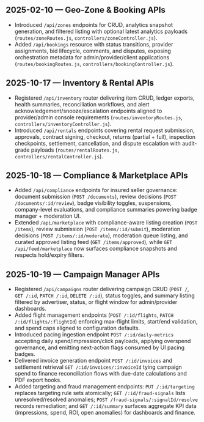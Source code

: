 ## 2025-02-10 — Geo-Zone & Booking APIs
- Introduced `/api/zones` endpoints for CRUD, analytics snapshot generation, and filtered listing with optional latest analytics payloads (`routes/zoneRoutes.js`, `controllers/zoneController.js`).
- Added `/api/bookings` resource with status transitions, provider assignments, bid lifecycle, comments, and disputes, exposing orchestration metadata for admin/provider/client applications (`routes/bookingRoutes.js`, `controllers/bookingController.js`).

## 2025-10-17 — Inventory & Rental APIs
- Registered `/api/inventory` router delivering item CRUD, ledger exports, health summaries, reconciliation workflows, and alert acknowledgement/snooze/escalation endpoints aligned to provider/admin console requirements (`routes/inventoryRoutes.js`, `controllers/inventoryController.js`).
- Introduced `/api/rentals` endpoints covering rental request submission, approvals, contract signing, checkout, returns (partial + full), inspection checkpoints, settlement, cancellation, and dispute escalation with audit-grade payloads (`routes/rentalRoutes.js`, `controllers/rentalController.js`).

## 2025-10-18 — Compliance & Marketplace APIs
- Added `/api/compliance` endpoints for insured seller governance: document submission (`POST /documents`), review decisions (`POST /documents/:id/review`), badge visibility toggles, suspensions, company-level evaluations, and compliance summaries powering badge manager + moderation UI.
- Extended `/api/marketplace` with compliance-aware listing creation (`POST /items`), review submission (`POST /items/:id/submit`), moderation decisions (`POST /items/:id/moderate`), moderation queue listing, and curated approved listing feed (`GET /items/approved`), while `GET /api/feed/marketplace` now surfaces compliance snapshots and respects hold/expiry filters.

## 2025-10-19 — Campaign Manager APIs
- Registered `/api/campaigns` router delivering campaign CRUD (`POST /`, `GET /:id`, `PATCH /:id`, `DELETE /:id`), status toggles, and summary listing filtered by advertiser, status, or flight window for admin/provider dashboards.
- Added flight management endpoints (`POST /:id/flights`, `PATCH /:id/flights/:flightId`) enforcing max-flight limits, start/end validation, and spend caps aligned to configuration defaults.
- Introduced pacing ingestion endpoint `POST /:id/daily-metrics` accepting daily spend/impression/click payloads, applying overspend governance, and emitting next-action flags consumed by UI pacing badges.
- Delivered invoice generation endpoint `POST /:id/invoices` and settlement retrieval `GET /:id/invoices/:invoiceId` tying campaign spend to finance reconciliation flows with due-date calculations and PDF export hooks.
- Added targeting and fraud management endpoints: `PUT /:id/targeting` replaces targeting rule sets atomically; `GET /:id/fraud-signals` lists unresolved/resolved anomalies; `POST /fraud-signals/:signalId/resolve` records remediation; and `GET /:id/summary` surfaces aggregate KPI data (impressions, spend, ROI, open anomalies) for dashboards and finance.
